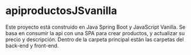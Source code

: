 # apiproductosJSvanilla
Este proyecto está construido en Java Spring Boot y JavaScript Vanilla. Se basa en consumir la api con una SPA para crear productos, y actualizar su precio y descripción.
Dentro de la carpeta principal están las carpetas del back-end y front-end.

